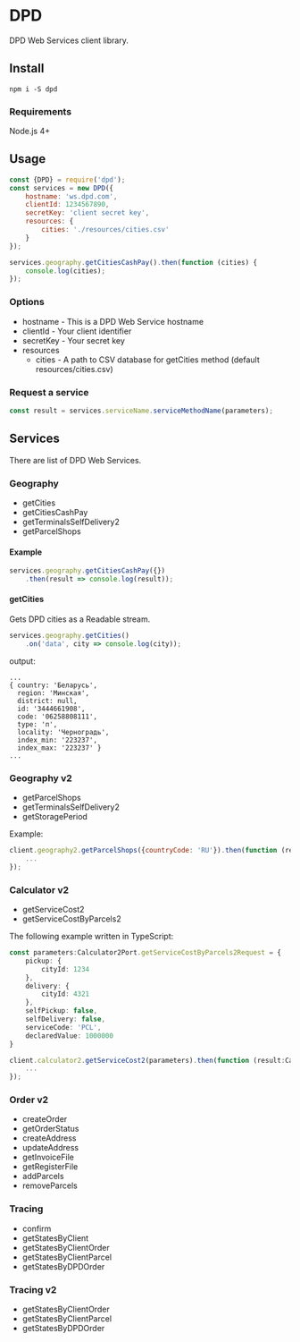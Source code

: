 DPD
===

DPD Web Services client library.

## Install

```
npm i -S dpd
```

### Requirements
Node.js 4+

## Usage

```js
const {DPD} = require('dpd');
const services = new DPD({
    hostname: 'ws.dpd.com', 
    clientId: 1234567890, 
    secretKey: 'client secret key',
    resources: {
        cities: './resources/cities.csv'
    }
});

services.geography.getCitiesCashPay().then(function (cities) {
    console.log(cities);
});
```

### Options

 * hostname     - This is a DPD Web Service hostname 
 * clientId     - Your client identifier  
 * secretKey    - Your secret key
 * resources
    * cities    - A path to CSV database for getCities method (default resources/cities.csv)

### Request a service

```js
const result = services.serviceName.serviceMethodName(parameters);
```

## Services

There are list of DPD Web Services.

### Geography

 * getCities
 * getCitiesCashPay
 * getTerminalsSelfDelivery2
 * getParcelShops


#### Example

```js
services.geography.getCitiesCashPay({})
    .then(result => console.log(result));
```

#### getCities

Gets DPD cities as a Readable stream.

```js
services.geography.getCities()
    .on('data', city => console.log(city));
```

output:

```
...
{ country: 'Беларусь',
  region: 'Минская',
  district: null,
  id: '3444661908',
  code: '06258808111',
  type: 'п',
  locality: 'Черноградь',
  index_min: '223237',
  index_max: '223237' }
...
```

### Geography v2

 * getParcelShops
 * getTerminalsSelfDelivery2
 * getStoragePeriod

Example:

```js
client.geography2.getParcelShops({countryCode: 'RU'}).then(function (result) {
    ...
});
```

### Calculator v2

 * getServiceCost2
 * getServiceCostByParcels2
 
The following example written in TypeScript:

```ts
const parameters:Calculator2Port.getServiceCostByParcels2Request = {
    pickup: {
        cityId: 1234
    },
    delivery: {
        cityId: 4321
    },
    selfPickup: false,
    selfDelivery: false,
    serviceCode: 'PCL',
    declaredValue: 1000000
}

client.calculator2.getServiceCost2(parameters).then(function (result:Calculator2Port.getServiceCostByParcels2Response) {
    ...
});
```

### Order v2

 * createOrder
 * getOrderStatus
 * createAddress
 * updateAddress
 * getInvoiceFile
 * getRegisterFile
 * addParcels
 * removeParcels


### Tracing

 * confirm
 * getStatesByClient
 * getStatesByClientOrder
 * getStatesByClientParcel
 * getStatesByDPDOrder

### Tracing v2

 * getStatesByClientOrder
 * getStatesByClientParcel
 * getStatesByDPDOrder

